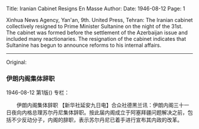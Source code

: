 Title: Iranian Cabinet Resigns En Masse
Author:
Date: 1946-08-12
Page: 1

Xinhua News Agency, Yan'an, 9th. United Press, Tehran: The Iranian cabinet collectively resigned to Prime Minister Sultanine on the night of the 31st. The cabinet was formed before the settlement of the Azerbaijan issue and included many reactionaries. The resignation of the cabinet indicates that Sultanine has begun to announce reforms to his internal affairs.



<hr /> 

Original: 


### 伊朗内阁集体辞职

1946-08-12
第1版()
专栏：

　　伊朗内阁集体辞职
    【新华社延安九日电】合众社德黑兰讯：伊朗内阁三十一日夜向内格总理苏尔丹尼集体辞职。按此届内阁成立于阿塞拜疆问题解决之前，包括不少反动分子，内阁的辞职，表示苏尔丹尼已着手进行宣布其内政的改革。
